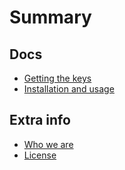 # Summary

## Docs

* [Getting the keys](./docs/README-GET-API-KEY.md)    
* [Installation and usage](./README.md)    

## Extra info

* [Who we are](./docs/README-EXTRA.md)    
* [License](./docs/README-LICENSE.md)